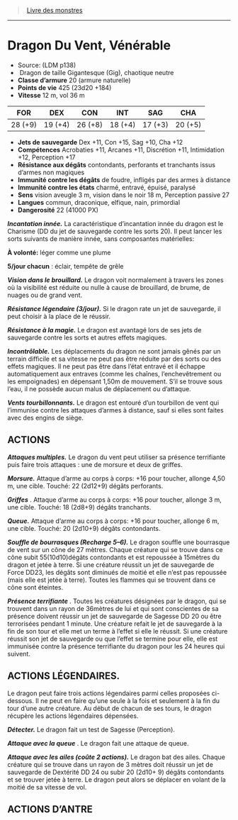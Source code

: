 ﻿> [Livre des monstres](tome_of_beasts.md)

---

# Dragon Du Vent, Vénérable

- Source: (LDM p138)
-  Dragon de taille Gigantesque (Gig), chaotique neutre
- **Classe d’armure** 20 (armure naturelle)
- **Points de vie** 425 (23d20 +184)
- **Vitesse** 12 m, vol 36 m

|FOR|DEX|CON|INT|SAG|CHA|
|---|---|---|---|---|---|
|28 (+9)|19 (+4)|26 (+8)|18 (+4)|17 (+3)|20 (+5)|

- **Jets de sauvegarde** Dex +11, Con +15, Sag +10, Cha +12
- **Compétences** Acrobaties +11, Arcanes +11, Discrétion +11, Intimidation +12, Perception +17
- **Résistance aux dégâts** contondants, perforants et tranchants issus d’armes non magiques
- **Immunité contre les dégâts** de foudre, infligés par des armes à distance
- **Immunité contre les états** charmé, entravé, épuisé, paralysé
- **Sens** vision aveugle 3 m, vision dans le noir 18 m, Perception passive 27
- **Langues** commun, draconique, elfique, nain, primordial
- **Dangerosité** 22 (41000 PX)

**_Incantation innée._** La caractéristique d’incantation innée du dragon est le Charisme (DD du jet de sauvegarde contre les sorts 20). Il peut lancer les sorts suivants de manière innée, sans composantes matérielles:

**À volonté:** léger comme une plume

**5/jour chacun** : éclair, tempête de grêle

**_Vision dans le brouillard._** Le dragon voit normalement à travers les zones où la visibilité est réduite ou nulle à cause de brouillard, de brume, de nuages ou de grand vent.

**_Résistance légendaire (3/jour)._** Si le dragon rate un jet de sauvegarde, il peut choisir à la place de le réussir.

**_Résistance à la magie._** Le dragon est avantagé lors de ses jets de sauvegarde contre les sorts et autres effets magiques.

**_Incontrôlable._** Les déplacements du dragon ne sont jamais gênés par un terrain difficile et sa vitesse ne peut pas être réduite par des sorts ou des effets magiques. Il ne peut pas être dans l’état entravé et il échappe automatiquement aux entraves (comme les chaînes, l’enchevêtrement ou les empoignades) en dépensant 1,50m de mouvement. S’il se trouve sous l’eau, il ne possède aucun malus de déplacement ou d’attaque.

**_Vents tourbillonnants._** Le dragon est entouré d’un tourbillon de vent qui l’immunise contre les attaques d’armes à distance, sauf si elles sont faites avec des engins de siège.

## ACTIONS

**_Attaques multiples._** Le dragon du vent peut utiliser sa présence terrifiante puis faire trois attaques : une de morsure et deux de griffes.

**_Morsure._** Attaque d’arme au corps à corps: +16 pour toucher, allonge 4,50 m, une cible. Touché: 22 (2d12+9) dégâts perforants.

**_Griffes_** . Attaque d’arme au corps à corps: +16 pour toucher, allonge 3 m, une cible. Touché: 18 (2d8+9) dégâts tranchants.

**_Queue._** Attaque d’arme au corps à corps: +16 pour toucher, allonge 6 m, une cible. Touché: 20 (2d10+9) dégâts contondants.

**_Souffle de bourrasques (Recharge 5–6)._** Le dragon souffle une bourrasque de vent sur un cône de 27 mètres. Chaque créature qui se trouve dans ce cône subit 55(10d10)dégâts contondants et est repoussée à 15mètres du dragon et jetée à terre. Si une créature réussit un jet de sauvegarde de Force DD23, les dégâts sont diminués de moitié et elle n’est pas repoussée (mais elle est jetée à terre). Toutes les flammes qui se trouvent dans ce cône sont éteintes.

**_Présence terrifiante_** . Toutes les créatures désignées par le dragon, qui se trouvent dans un rayon de 36mètres de lui et qui sont conscientes de sa présence doivent réussir un jet de sauvegarde de Sagesse DD 20 ou être terrorisées pendant 1 minute. Une créature refait le jet de sauvegarde à la fin de son tour et elle met un terme à l’effet si elle le réussit. Si une créature réussit son jet de sauvegarde ou que l’effet se termine pour elle, elle est immunisée contre la présence terrifiante du dragon pour les 24 heures qui suivent.

## ACTIONS LÉGENDAIRES.

Le dragon peut faire trois actions légendaires parmi celles proposées ci-dessous. Il ne peut en faire qu’une seule à la fois et seulement à la fin du tour d’une autre créature. Au début de chacun de ses tours, le dragon récupère les actions légendaires dépensées.

**_Détecter._** Le dragon fait un test de Sagesse (Perception).

**_Attaque avec la queue_** . Le dragon fait une attaque de queue.

**_Attaque avec les ailes (coûte 2 actions)._** Le dragon bat des ailes. Chaque créature qui se trouve dans un rayon de 3 mètres doit réussir un jet de sauvegarde de Dextérité DD 24 ou subir 20 (2d10+ 9) dégâts contondants et se trouver jetée à terre. Le dragon peut alors se déplacer en volant de la moitié de sa vitesse de vol.

## ACTIONS D’ANTRE

